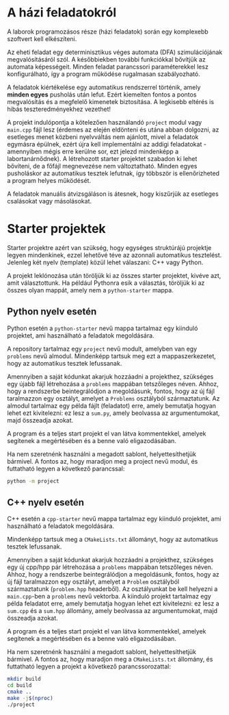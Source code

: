 # A házi feladatokról

A laborok programozásos része (házi feladatok) során egy komplexebb szoftvert kell elkészíteni.

Az eheti feladat egy determinisztikus véges automata (DFA) szimulációjának megvalósításáról szól. A későbbiekben további funkciókkal bővítjük az automata képességeit. Minden feladat parancssori paraméterekkel lesz konfigurálható, így a program működése rugalmasan szabályozható.

A feladatok kiértékelése egy automatikus rendszerrel történik, amely **minden egyes** pusholás után lefut. Ezért kiemelten fontos a pontos megvalósítás és a megfelelő kimenetek biztosítása. A legkisebb eltérés is hibás teszteredményekhez vezethet!

A projekt indulópontja a kötelezően használandó `project` modul vagy `main.cpp` fájl lesz (érdemes az elején eldönteni és utána abban dolgozni, az esetleges menet közbeni nyelvváltás nem ajánlott, mivel a feladatok egymásra épülnek, ezért újra kell implementálni az addigi feladatokat - amennyiben mégis erre kerülne sor, ezt jelezd mindenképp a labortanárnődnek). A létrehozott starter projektet szabadon ki lehet bővíteni, de a főfájl megnevezése nem változtatható. Minden egyes pusholáskor az automatikus tesztek lefutnak, így többször is ellenőrizheted a program helyes működését.

A feladatok manuális átvizsgáláson is átesnek, hogy kiszűrjük az esetleges csalásokat vagy másolásokat.

# Starter projektek

Starter projektre azért van szükség, hogy egységes struktúrájú projektje legyen mindenkinek, ezzel lehetővé téve az azonnali automatikus tesztelést. Jelenleg két nyelv (template) közül lehet válaszani: C++ vagy Python.

A projekt leklónozása után töröljük ki az összes starter projektet, kivéve azt, amit választottunk. Ha például Pythonra esik a választás, töröljük ki az összes olyan mappát, amely nem a `python-starter` mappa.

## Python nyelv esetén

Python esetén a `python-starter` nevű mappa tartalmaz egy kiinduló projektet, ami használható a feladatok megoldására.

A repository tartalmaz egy `project` nevű modult, amelyben van egy `problems` nevű almodul. Mindenképp tartsuk meg ezt a mappaszerkezetet, hogy az automatikus tesztek lefussanak.

Amennyiben a saját kódunkat akarjuk hozzáadni a projekthez, szükséges egy újabb fájl létrehozása a `problems` mappában tetszőleges néven. Ahhoz, hogy a rendszerbe beintegrálódjon a megoldásunk, fontos, hogy az új fájl taralmazzon egy osztályt, amelyet a `Problems` osztályból származtatunk. Az almodul tartalmaz egy példa fájlt (feladatot) erre, amely bemutatja hogyan lehet ezt kivitelezni: ez lesz a `sum.py`, amely beolvassa az argumentumokat, majd összeadja azokat.

A program és a teljes start projekt el van látva kommentekkel, amelyek segítenek a megértésében és a benne való eligazodásában.

Ha nem szeretnénk használni a megadott sablont, helyettesíthetjük bármivel. A fontos az, hogy maradjon meg a project nevű modul, és futtatható legyen a következő parancssal:

```bash
python -m project
```

## C++ nyelv esetén

C++ esetén a `cpp-starter` nevű mappa tartalmaz egy kiinduló projektet, ami használható a feladatok megoldására.

Mindenképp tartsuk meg a `CMakeLists.txt` állományt, hogy az automatikus tesztek lefussanak.

Amennyiben a saját kódunkat akarjuk hozzáadni a projekthez, szükséges egy új cpp/hpp pár létrehozása a `problems` mappában tetszőleges néven. Ahhoz, hogy a rendszerbe beintegrálódjon a megoldásunk, fontos, hogy az új fájl taralmazzon egy osztályt, amelyet a `Problem` osztályból származtatunk (`problem.hpp` headerből). Az osztályunkat be kell helyezni a `main.cpp`-ben a `problems` nevű vektorba. A kiinduló projekt tartalmaz egy példa feladatot erre, amely bemutatja hogyan lehet ezt kivitelezni: ez lesz a `sum.cpp` és a `sum.hpp` állomány, amely beolvassa az argumentumokat, majd összeadja azokat.

A program és a teljes start projekt el van látva kommentekkel, amelyek segítenek a megértésében és a benne való eligazodásában.

Ha nem szeretnénk használni a megadott sablont, helyettesíthetjük bármivel. A fontos az, hogy maradjon meg a `CMakeLists.txt` állomány, és futtatható legyen a projekt a következő parancssorozattal:

```bash
mkdir build
cd build
cmake ..
make -j$(nproc)
./project
```